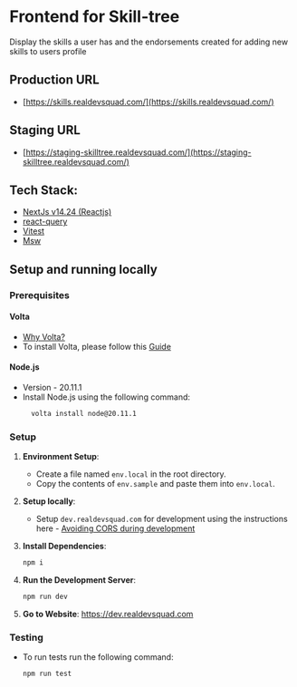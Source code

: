 # Frontend for Skill-tree 
Display the skills a user has and the endorsements created for adding new skills to users profile

## Production URL
- [https://skills.realdevsquad.com/](https://skills.realdevsquad.com/)

## Staging URL
- [https://staging-skilltree.realdevsquad.com/](https://staging-skilltree.realdevsquad.com/)

## Tech Stack:
- [NextJs v14.24 (Reactjs)](https://nextjs.org/)
- [react-query](https://tanstack.com/query/v3/)
- [Vitest](https://vitest.dev/)
- [Msw](https://mswjs.io/)

## Setup and running locally

### Prerequisites
#### Volta
- [Why Volta?](https://docs.volta.sh/guide/#why-volta)
- To install Volta, please follow this [Guide](https://docs.volta.sh/guide/getting-started)

#### Node.js
- Version - 20.11.1
- Install Node.js using the following command:
    ```sh
      volta install node@20.11.1
    ``` 

### Setup

1. **Environment Setup**:
   - Create a file named `env.local` in the root directory.
   - Copy the contents of `env.sample` and paste them into `env.local`.

2. **Setup locally**:
   - Setup `dev.realdevsquad.com` for development using the instructions here - [Avoiding CORS during development](https://github.com/Real-Dev-Squad/website-code-docs/tree/main/docs/dev/https-dev-url-cors)

3. **Install Dependencies**:
    ```sh
    npm i
    ```

4. **Run the Development Server**:
    ```sh
    npm run dev
    ```
5. **Go to Website**:
   https://dev.realdevsquad.com      

### Testing

- To run tests run the following command:
  
    ```sh
    npm run test
    ```

